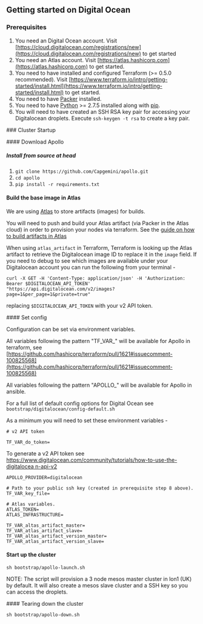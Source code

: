 ## Getting started on Digital Ocean

### Prerequisites

1. You need an Digital Ocean account. Visit [https://cloud.digitalocean.com/registrations/new](https://cloud.digitalocean.com/registrations/new) to get started
2. You need an Atlas account. Visit [https://atlas.hashicorp.com](https://atlas.hashicorp.com) to get started.
4. You need to have installed and configured Terraform (>= 0.5.0 recommended). Visit [https://www.terraform.io/intro/getting-started/install.html](https://www.terraform.io/intro/getting-started/install.html) to get started.
4. You need to have [Packer](https://www.packer.io) installed.
5. You need to have [Python](https://www.python.org/) >= 2.7.5 installed along with [pip](https://pip.pypa.io/en/latest/installing.html).
6. You will need to have created an SSH RSA key pair for accessing your Digitalocean
droplets. Execute ```ssh-keygen -t rsa``` to create a key pair.

### Cluster Startup

#### Download Apollo

##### Install from source at head
1. ```git clone https://github.com/Capgemini/apollo.git```
2. ```cd apollo```
3. ```pip install -r requirements.txt```

#### Build the base image in Atlas

We are using [Atlas](https://atlas.hashicorp.com) to store artifacts (images) for
builds.

You will need to push and build your Atlas artifact (via Packer in the Atlas cloud) in order to
provision your nodes via terraform. See the [guide on how to build artifacts in Atlas](../../docs/atlas.md)

When using ```atlas_artifact``` in Terraform, Terraform is looking up the Atlas artifact to retrieve the Digitalocean image ID to replace it in the ```image``` field. If you need to debug to see which images are available under your Digitalocean account you can run the following from your terminal -

```
curl -X GET -H 'Content-Type: application/json' -H 'Authorization: Bearer $DIGITALOCEAN_API_TOKEN' "https://api.digitalocean.com/v2/images?page=1&per_page=1&private=true"
```

replacing ```$DIGITALOCEAN_API_TOKEN``` with your v2 API token.

#### Set config

Configuration can be set via environment variables.

All variables following the pattern "TF_VAR_" will be available for Apollo in terraform, see [https://github.com/hashicorp/terraform/pull/1621#issuecomment-100825568](https://github.com/hashicorp/terraform/pull/1621#issuecomment-100825568)

All variables following the pattern "APOLLO_" will be available for Apollo in ansible.

For a full list of default config options for Digital Ocean see ```bootstrap/digitalocean/config-default.sh```

As a minimum you will need to set these environment variables -

```
# v2 API token

TF_VAR_do_token=

```
To generate a v2 API token see [https://www.digitalocean.com/community/tutorials/how-to-use-the-digitalocea n-api-v2](https://www.digitalocean.com/community/tutorials/how-to-use-the-digitalocean-api-v2)


```
APOLLO_PROVIDER=digitalocean

# Path to your public ssh key (created in prerequisite step 8 above).
TF_VAR_key_file=

# Atlas variables.
ATLAS_TOKEN=
ATLAS_INFRASTRUCTURE=

TF_VAR_altas_artifact_master=
TF_VAR_atlas_artifact_slave=
TF_VAR_altas_artifact_version_master=
TF_VAR_atlas_artifact_version_slave=

```

#### Start up the cluster
```
sh bootstrap/apollo-launch.sh
```

NOTE: The script will provision a 3 node mesos master cluster in lon1 (UK) by default. It will also create a mesos slave cluster and a SSH key so you can access the droplets.


#### Tearing down the cluster
```
sh bootstrap/apollo-down.sh
```

